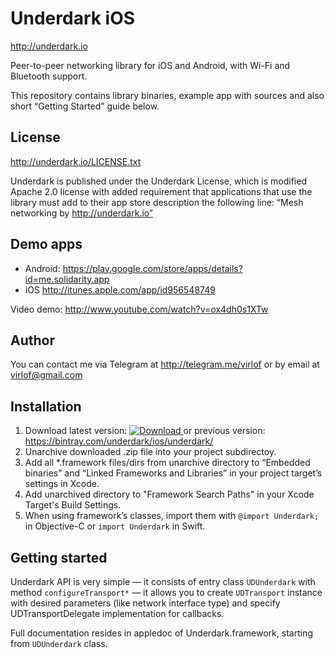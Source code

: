# Underdark iOS
http://underdark.io

Peer-to-peer networking library for iOS and Android, with Wi-Fi and Bluetooth support.

This repository contains library binaries, example app with sources and also short “Getting Started” guide below.

## License
http://underdark.io/LICENSE.txt

Underdark is published under the Underdark License, which is modified Apache 2.0 license with added requirement that applications that use the library must add to their app store description the following line: “Mesh networking by http://underdark.io”

## Demo apps
* Android: https://play.google.com/store/apps/details?id=me.solidarity.app
* iOS http://itunes.apple.com/app/id956548749

Video demo: http://www.youtube.com/watch?v=ox4dh0s1XTw

## Author
You can contact me via Telegram at http://telegram.me/virlof or by email at virlof@gmail.com

## Installation
1. Download latest version: [ ![Download](https://api.bintray.com/packages/underdark/ios/underdark/images/download.svg) ](https://bintray.com/underdark/ios/underdark/_latestVersion) or previous version: https://bintray.com/underdark/ios/underdark/
2. Unarchive downloaded .zip file into your project subdirectoy.
3. Add all *.framework files/dirs from unarchive directory to “Embedded binaries” and “Linked Frameworks and Libraries” in your project target’s settings in Xcode.
4. Add unarchived directory to "Framework Search Paths" in your Xcode Target's Build Settings.
4. When using framework’s classes, import them with ```@import Underdark;``` in Objective-C or ```import Underdark``` in Swift.

## Getting started
Underdark API is very simple — it consists of entry class `UDUnderdark` with method `configureTransport*` — it allows you to create `UDTransport` instance with desired parameters (like network interface type) and specify UDTransportDelegate implementation for callbacks.

Full documentation resides in appledoc of Underdark.framework, starting from `UDUnderdark` class.
